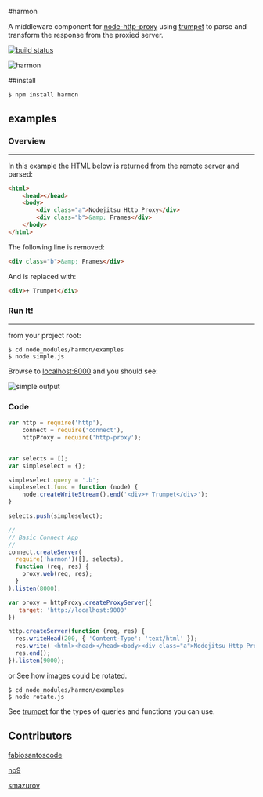 #harmon

A middleware component for [node-http-proxy](https://github.com/nodejitsu/node-http-proxy) using [trumpet](https://github.com/substack/node-trumpet) to parse and transform the response from the proxied server.

[![build status](https://secure.travis-ci.org/No9/harmon.png)](http://travis-ci.org/No9/harmon)

![harmon](http://i.imgur.com/fpMGL.png)

##install

```
$ npm install harmon
```

## examples ##

### Overview ###
------------
In this example the HTML below is returned from the remote server and parsed:
``` html
<html>
	<head></head>
	<body>
		<div class="a">Nodejitsu Http Proxy</div>
		<div class="b">&amp; Frames</div>
	</body>
</html>
```
  
The following line is removed: 
``` html
<div class="b">&amp; Frames</div> 
```
And is replaced with: 
``` html 
<div>+ Trumpet</div>
``` 
### Run It! 
----------- 
from your project root:
```
$ cd node_modules/harmon/examples
$ node simple.js
```
Browse to [localhost:8000](http://localhost:8000) and you should see:

![simple output](http://i.imgur.com/Gpbzt.png)

### Code

``` js
var http = require('http'),
    connect = require('connect'),
    httpProxy = require('http-proxy');


var selects = [];
var simpleselect = {};

simpleselect.query = '.b';
simpleselect.func = function (node) {
    node.createWriteStream().end('<div>+ Trumpet</div>');
}

selects.push(simpleselect);

//
// Basic Connect App
//
connect.createServer(
  require('harmon')([], selects),
  function (req, res) {
    proxy.web(req, res);
  }
).listen(8000);

var proxy = httpProxy.createProxyServer({
   target: 'http://localhost:9000'
})

http.createServer(function (req, res) {
  res.writeHead(200, { 'Content-Type': 'text/html' });
  res.write('<html><head></head><body><div class="a">Nodejitsu Http Proxy</div><div class="b">&amp; Frames</div></body></html>');
  res.end();
}).listen(9000);
```
or 
See how images could be rotated.
```
$ cd node_modules/harmon/examples
$ node rotate.js
```

See [trumpet](https://github.com/No9/node-trumpet#update) for the types of queries and functions you can use.

## Contributors 

[fabiosantoscode](https://github.com/fabiosantoscode)

[no9](https://github.com/no9)

[smazurov](https://github.com/smazurov)


